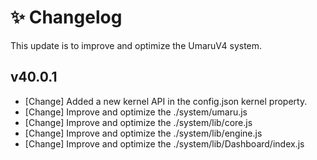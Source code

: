 # ✨ Changelog
<p>This update is to improve and optimize the UmaruV4 system.<p>

## v40.0.1
- [Change] Added a new kernel API in the config.json kernel property.
- [Change] Improve and optimize the ./system/umaru.js
- [Change] Improve and optimize the ./system/lib/core.js
- [Change] Improve and optimize the ./system/lib/engine.js 
- [Change] Improve and optimize the ./system/lib/Dashboard/index.js 